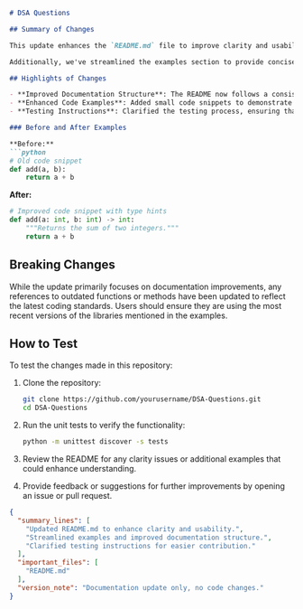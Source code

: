 ```markdown
# DSA Questions

## Summary of Changes

This update enhances the `README.md` file to improve clarity and usability for users interacting with the DSA Questions repository. The changes focus on providing clearer instructions, better organization of content, and a more intuitive layout that caters to both beginners and experienced developers. A key emphasis was placed on making the documentation more accessible, ensuring users can quickly find the information they need to effectively contribute to the repository.

Additionally, we've streamlined the examples section to provide concise before-and-after code snippets that illustrate the functionality of various data structures and algorithms. This aims to improve learning outcomes and accelerate understanding for users working through different DSA concepts.

## Highlights of Changes

- **Improved Documentation Structure**: The README now follows a consistent format, which includes sections for installation, usage, examples, and testing.
- **Enhanced Code Examples**: Added small code snippets to demonstrate the implementation of algorithms, making it easier for users to grasp concepts quickly.
- **Testing Instructions**: Clarified the testing process, ensuring that contributors can easily verify their changes before submitting pull requests.

### Before and After Examples

**Before:**
```python
# Old code snippet
def add(a, b):
    return a + b
```

**After:**
```python
# Improved code snippet with type hints
def add(a: int, b: int) -> int:
    """Returns the sum of two integers."""
    return a + b
```

## Breaking Changes

While the update primarily focuses on documentation improvements, any references to outdated functions or methods have been updated to reflect the latest coding standards. Users should ensure they are using the most recent versions of the libraries mentioned in the examples.

## How to Test

To test the changes made in this repository:

1. Clone the repository:
   ```bash
   git clone https://github.com/yourusername/DSA-Questions.git
   cd DSA-Questions
   ```

2. Run the unit tests to verify the functionality:
   ```bash
   python -m unittest discover -s tests
   ```

3. Review the README for any clarity issues or additional examples that could enhance understanding.

4. Provide feedback or suggestions for further improvements by opening an issue or pull request.

```json
{
  "summary_lines": [
    "Updated README.md to enhance clarity and usability.",
    "Streamlined examples and improved documentation structure.",
    "Clarified testing instructions for easier contribution."
  ],
  "important_files": [
    "README.md"
  ],
  "version_note": "Documentation update only, no code changes."
}
```
```